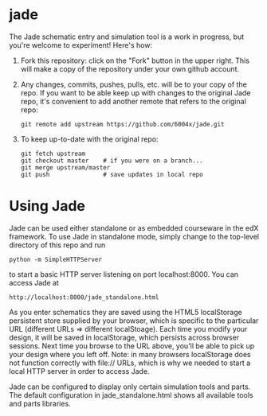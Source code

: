 jade
====

The Jade schematic entry and simulation tool is a work in progress,
but you're welcome to experiment!  Here's how:

1.  Fork this repository: click on the "Fork" button in the upper
    right.  This will make a copy of the repository under your own
    github account.

2.  Any changes, commits, pushes, pulls, etc. will be to your copy
    of the repo.  If you want to be able keep up with changes to the
    original Jade repo, it's convenient to add another remote that
    refers to the original repo:

        git remote add upstream https://github.com/6004x/jade.git

3.  To keep up-to-date with the original repo:

        git fetch upstream
        git checkout master    # if you were on a branch...
        git merge upstream/master
        git push               # save updates in local repo

Using Jade
=====

Jade can be used either standalone or as embedded courseware in
the edX framework.  To use Jade in standalone mode, simply change
to the top-level directory of this repo and run

    python -m SimpleHTTPServer

to start a basic HTTP server listening on port localhost:8000.
You can access Jade at

    http://localhost:8000/jade_standalone.html

As you enter schematics they are saved using the HTML5 localStorage
persistent store supplied by your browser, which is specific to the
particular URL (different URLs => different localStoage).  Each time
you modify your design, it will be saved in localStorage, which
persists across browser sessions.  Next time you browse to the URL
above, you'll be able to pick up your design where you left off.
Note: in many browsers localStorage does not function correctly with
file:// URLs, which is why we needed to start a local HTTP server in
order to access Jade.

Jade can be configured to display only certain simulation tools and
parts.  The default configuration in jade_standalone.html shows all
available tools and parts libraries.
